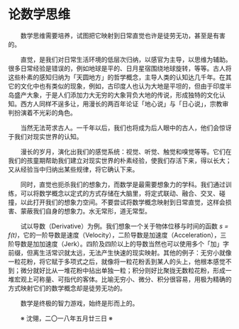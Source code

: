 # 论数学思维

&emsp;&emsp;数学思维需要培养，试图把它映射到日常直觉也许是徒劳无功，甚至是有害的。

&emsp;&emsp;直觉，是我们对日常生活环境的低层次归纳，以感官为主导，以思维为辅助。很多日常经验是错误的，例如地球是平的、日月星宿围绕地球旋转，等等。古人将这些朴素的感知归纳为「天圆地方」的哲学概念，主导人类的认知达几千年。在其它的文化中也有类似的现象，例如，古印度人也认为大地是平坦的，但由于印度半岛盛产大象，于是人们添加力大无穷的大象背负大地的传说，形成独特的文化认知。西方人同样不逞多让，用漫长的两百年论证「地心说」与「日心说」，宗教审判扮演着不光彩的角色。

&emsp;&emsp;当然无法苛求古人。一千年以后，我们也将成为后人眼中的古人，他们会惊讶于我们对现实世界的认知。

&emsp;&emsp;漫长的岁月，演化出我们的感觉系统：视觉、听觉、触觉和嗅觉等等。它们在我们的孩童期帮助我们建立对现实世界的朴素经验，使我们存活下来，得以长大；又从经验当中归纳出某些规律，将它确认下来。

&emsp;&emsp;同时，直觉也扼杀我们的想象力，而数学是最需要想象力的学科。我们通过训练，可以将数学概念以定式的方式存储在大脑里，将定式联动、融合、交叉、碰撞，以此打开我们的想象力空间。不要尝试将数学概念映射到日常直觉，这样会损害、蒙蔽我们自身的想象力。水无常形，道无常型。

&emsp;&emsp;试以导数（Derivative）为例。我们想象一个关于物体位移与时间的函数 _s = f(t)_，它的一阶导数是速度（Velocity），二阶导数是加速度（Acceleration），三阶导数是加加速度（Jerk）。四阶及四阶以上的导数当然也可以使用多个「加」字前缀，但离生活常识就太远，无法产生快速的现实映射。其他的例子：无穷小就像一粒花粉，将它赋于多项式之后，就像将一粒花粉丢到某人的头上，他根本感觉不到；微分就好比从一堆花粉中拈出单独一粒；积分则好比聚拢无数粒花粉，形成一堆宏观上可称量、可指代的客体。比喻无穷小、微分、积分很容易，用极为精确的方式映射它们的数学概念却是徒劳无功的。

&emsp;&emsp;数学是终极的智力游戏，始终是形而上的。

&emsp;&emsp;※ 沈翎，二〇一八年五月廿三日 ※